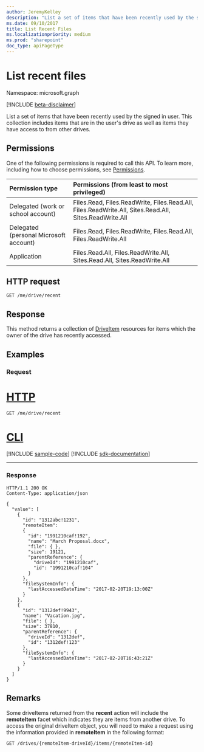 ```yaml
---
author: JeremyKelley
description: "List a set of items that have been recently used by the signed in user."
ms.date: 09/10/2017
title: List Recent Files
ms.localizationpriority: medium
ms.prod: "sharepoint"
doc_type: apiPageType
---
```

# List recent files

Namespace: microsoft.graph

[!INCLUDE [beta-disclaimer](../../includes/beta-disclaimer.md)]

List a set of items that have been recently used by the signed in user.
This collection includes items that are in the user's drive as well as items they have access to from other drives.

## Permissions

One of the following permissions is required to call this API. To learn more, including how to choose permissions, see [Permissions](/graph/permissions-reference).

|Permission type      | Permissions (from least to most privileged)              |
|:--------------------|:---------------------------------------------------------|
|Delegated (work or school account) | Files.Read, Files.ReadWrite, Files.Read.All, Files.ReadWrite.All, Sites.Read.All, Sites.ReadWrite.All    |
|Delegated (personal Microsoft account) | Files.Read, Files.ReadWrite, Files.Read.All, Files.ReadWrite.All    |
|Application | Files.Read.All, Files.ReadWrite.All, Sites.Read.All, Sites.ReadWrite.All |

## HTTP request

<!-- { "blockType": "ignored" } -->
```http
GET /me/drive/recent
```

## Response

This method returns a collection of [DriveItem](../resources/driveitem.md) resources for items which the owner of the drive has recently accessed.

## Examples

### Request

# [HTTP](#tab/http)
<!-- { "blockType": "request", "name": "view-recent-files" } -->

```msgraph-interactive
GET /me/drive/recent
```

# [CLI](#tab/cli)
[!INCLUDE [sample-code](../includes/snippets/cli/view-recent-files-cli-snippets.md)]
[!INCLUDE [sdk-documentation](../includes/snippets/snippets-sdk-documentation-link.md)]

---

### Response

<!-- { 
    "blockType": "response",
    "@odata.type": "Collection(microsoft.graph.driveItem)",
     "truncated": true
} -->

```http
HTTP/1.1 200 OK
Content-Type: application/json

{
  "value": [
    {
      "id": "1312abc!1231",
      "remoteItem":
      {
        "id": "1991210caf!192",
        "name": "March Proposal.docx",
        "file": { },
        "size": 19121,
        "parentReference": {
          "driveId": "1991210caf",
          "id": "1991210caf!104"
        }
      },
      "fileSystemInfo": {
        "lastAccessedDateTime": "2017-02-20T19:13:00Z"
      }
    },
    {
      "id": "1312def!9943",
      "name": "Vacation.jpg",
      "file": { },
      "size": 37810,
      "parentReference": {
        "driveId": "1312def",
        "id": "1312def!123"
      },
      "fileSystemInfo": {
        "lastAccessedDateTime": "2017-02-20T16:43:21Z"
      }
    }
  ]
}
```

## Remarks

Some driveItems returned from the **recent** action will include the **remoteItem** facet which indicates they are items from another drive. 
To access the original driveItem object, you will need to make a request using the information provided in **remoteItem** in the following format:

<!-- { "blockType": "ignored", "name": "drives-get-remoteitem" } -->

```http
GET /drives/{remoteItem-driveId}/items/{remoteItem-id}
```

<!--
{
  "type": "#page.annotation",
  "description": "Retrieve a list of recently used files for the owner of the drive.",
  "keywords": "drive,onedrive.drive,default drive",
  "section": "documentation",
  "tocPath": "Drives/Recent files",
  "suppressions": [
  ]
}
-->

